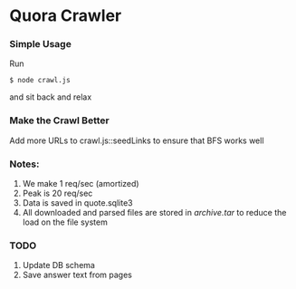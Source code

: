 # Quora Crawler

### Simple Usage

Run
```
$ node crawl.js
```
and sit back and relax

### Make the Crawl Better

Add more URLs to crawl.js::seedLinks to ensure that BFS works well

### Notes:

1. We make 1 req/sec (amortized)
2. Peak is 20 req/sec
3. Data is saved in quote.sqlite3
4. All downloaded and parsed files are stored in *archive.tar* to reduce the load on the file system

### TODO

1. Update DB schema
2. Save answer text from pages
